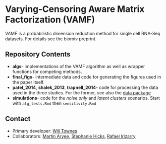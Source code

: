 # Varying-Censoring Aware Matrix Factorization (VAMF)
VAMF is a probabilistic dimension reduction method for single cell RNA-Seq datasets. For details see the biorxiv preprint.

## Repository Contents

* **algs**- implementations of the VAMF algorithm as well as wrapper functions for competing methods.
* **final_figs**- intermediate data and code for generating the figures used in the paper itself.
* **patel_2014**, **shalek_2013**, **trapnell_2014**- code for processing the data used in the three studies. For the former, see also the [data package](https://github.com/willtownes/patel2014gliohuman)
* **simulations**- code for the *noise only* and *latent clusters* scenarios. Start with `alg_tests.Rmd` then `sensitivity.Rmd`



## Contact

* Primary developer: [Will Townes](http://willtownes.github.io)
* Collaborators: [Martin Aryee](http://www.massgeneral.org/pathology/research/researchlab.aspx?id=1555), [Stephanie Hicks](http://www.stephaniehicks.com/), [Rafael Irizarry](http://rafalab.dfci.harvard.edu/)



